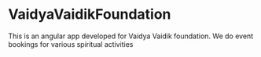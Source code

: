 # VaidyaVaidikFoundation
This is an angular app developed for Vaidya Vaidik foundation. We do event bookings for various spiritual activities
